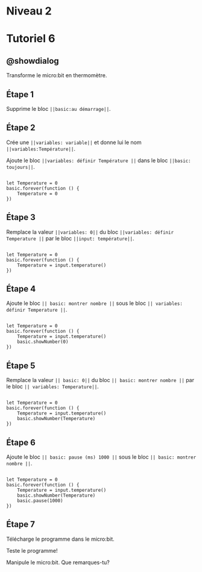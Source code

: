 # Niveau 2

# Tutoriel 6

## @showdialog

Transforme le micro:bit en thermomètre.

## Étape 1

Supprime le bloc ``||basic:au démarrage||``.

## Étape 2

Crée une ``||variables: variable||`` et donne lui le nom ``||variables:Température||``.

Ajoute le bloc ``||variables: définir Température ||`` dans le bloc ``||basic: toujours||``.

```blocks

let Temperature = 0
basic.forever(function () {
    Temperature = 0
})

```

## Étape 3

Remplace la valeur ``||variables: 0||`` du bloc ``||variables: définir Temperature ||`` par le bloc ``||input: température||``. 

```blocks

let Temperature = 0
basic.forever(function () {
    Temperature = input.temperature()
})

```

## Étape 4

Ajoute le bloc ``|| basic: montrer nombre ||`` sous le bloc ``|| variables: définir Temperature ||``.

```blocks

let Temperature = 0
basic.forever(function () {
    Temperature = input.temperature()
    basic.showNumber(0)
})

```

## Étape 5

Remplace la valeur ``|| basic: 0||`` du bloc ``|| basic: montrer nombre ||`` par le bloc ``|| variables: Temperature||``. 

```blocks

let Temperature = 0
basic.forever(function () {
    Temperature = input.temperature()
    basic.showNumber(Temperature)
})
```

## Étape 6

Ajoute le bloc ``|| basic: pause (ms) 1000 ||`` sous le bloc ``|| basic: montrer nombre ||``.

```blocks

let Temperature = 0
basic.forever(function () {
    Temperature = input.temperature()
    basic.showNumber(Temperature)
    basic.pause(1000)
})

```

## Étape 7

Télécharge le programme dans le micro:bit.

Teste le programme!

Manipule le micro:bit. Que remarques-tu?